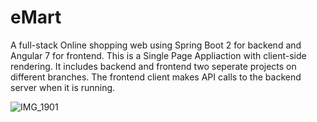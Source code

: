 # eMart
A full-stack Online shopping web using Spring Boot 2 for backend and Angular 7 for frontend.
This is a Single Page Appliaction with client-side rendering. It includes backend and frontend two seperate projects on different branches. The frontend client makes API calls to the backend server when it is running.


![IMG_1901](https://user-images.githubusercontent.com/56353800/134356846-04436c5f-528d-475d-94f9-5a5779cd64f0.jpg)
